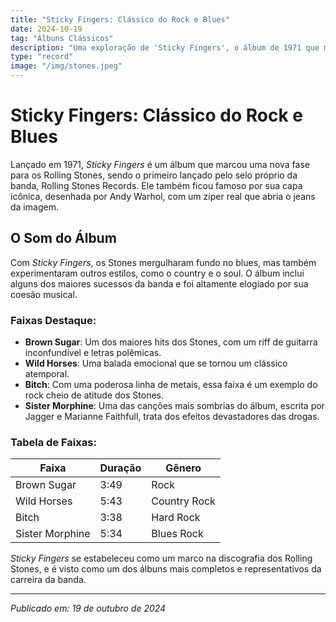 ```yaml
---
title: "Sticky Fingers: Clássico do Rock e Blues"
date: 2024-10-19
tag: "Álbuns Clássicos"
description: "Uma exploração de 'Sticky Fingers', o álbum de 1971 que marcou uma nova era criativa para os Stones."
type: "record"
image: "/img/stones.jpeg"
---
```


# Sticky Fingers: Clássico do Rock e Blues

Lançado em 1971, *Sticky Fingers* é um álbum que marcou uma nova fase para os Rolling Stones, sendo o primeiro lançado pelo selo próprio da banda, Rolling Stones Records. Ele também ficou famoso por sua capa icônica, desenhada por Andy Warhol, com um zíper real que abria o jeans da imagem.

## O Som do Álbum
Com *Sticky Fingers*, os Stones mergulharam fundo no blues, mas também experimentaram outros estilos, como o country e o soul. O álbum inclui alguns dos maiores sucessos da banda e foi altamente elogiado por sua coesão musical.

### Faixas Destaque:
- **Brown Sugar**: Um dos maiores hits dos Stones, com um riff de guitarra inconfundível e letras polêmicas.
- **Wild Horses**: Uma balada emocional que se tornou um clássico atemporal.
- **Bitch**: Com uma poderosa linha de metais, essa faixa é um exemplo do rock cheio de atitude dos Stones.
- **Sister Morphine**: Uma das canções mais sombrias do álbum, escrita por Jagger e Marianne Faithfull, trata dos efeitos devastadores das drogas.

### Tabela de Faixas:
| Faixa             | Duração | Gênero        |
|-------------------|---------|---------------|
| Brown Sugar       | 3:49    | Rock          |
| Wild Horses       | 5:43    | Country Rock  |
| Bitch             | 3:38    | Hard Rock     |
| Sister Morphine   | 5:34    | Blues Rock    |

*Sticky Fingers* se estabeleceu como um marco na discografia dos Rolling Stones, e é visto como um dos álbuns mais completos e representativos da carreira da banda.

---

_Publicado em: 19 de outubro de 2024_

